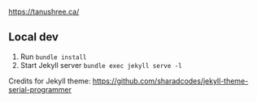 https://tanushree.ca/

## Local dev
1. Run
   `bundle install`
2. Start Jekyll server
   `bundle exec jekyll serve -l`

Credits for Jekyll theme: https://github.com/sharadcodes/jekyll-theme-serial-programmer
